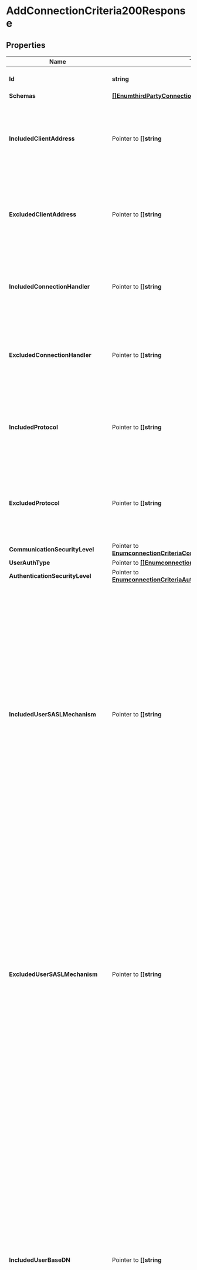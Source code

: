# AddConnectionCriteria200Response

## Properties

Name | Type | Description | Notes
------------ | ------------- | ------------- | -------------
**Id** | **string** | Name of the Connection Criteria | 
**Schemas** | [**[]EnumthirdPartyConnectionCriteriaSchemaUrn**](EnumthirdPartyConnectionCriteriaSchemaUrn.md) |  | 
**IncludedClientAddress** | Pointer to **[]string** | Specifies an address mask that may be used to specify a set of clients that should be included in this Simple Connection Criteria. | [optional] 
**ExcludedClientAddress** | Pointer to **[]string** | Specifies an address mask that may be used to specify a set of clients that should be excluded from this Simple Connection Criteria. | [optional] 
**IncludedConnectionHandler** | Pointer to **[]string** | Specifies a connection handler for clients that should be included in this Simple Connection Criteria. | [optional] 
**ExcludedConnectionHandler** | Pointer to **[]string** | Specifies a connection handler for clients that should be excluded from this Simple Connection Criteria. | [optional] 
**IncludedProtocol** | Pointer to **[]string** | Specifies the name of a communication protocol that should be used by clients included in this Simple Connection Criteria. | [optional] 
**ExcludedProtocol** | Pointer to **[]string** | Specifies the name of a communication protocol that should be used by clients excluded from this Simple Connection Criteria. | [optional] 
**CommunicationSecurityLevel** | Pointer to [**EnumconnectionCriteriaCommunicationSecurityLevelProp**](EnumconnectionCriteriaCommunicationSecurityLevelProp.md) |  | [optional] 
**UserAuthType** | Pointer to [**[]EnumconnectionCriteriaUserAuthTypeProp**](EnumconnectionCriteriaUserAuthTypeProp.md) |  | [optional] 
**AuthenticationSecurityLevel** | Pointer to [**EnumconnectionCriteriaAuthenticationSecurityLevelProp**](EnumconnectionCriteriaAuthenticationSecurityLevelProp.md) |  | [optional] 
**IncludedUserSASLMechanism** | Pointer to **[]string** | Specifies the name of a SASL mechanism that should be used by clients included in this Simple Connection Criteria. This will only be taken into account for client connections that have authenticated to the server using a SASL mechanism and will be ignored for unauthenticated client connections and for client connections that authenticated using some other method (e.g., those performing simple or internal authentication). | [optional] 
**ExcludedUserSASLMechanism** | Pointer to **[]string** | Specifies the name of a SASL mechanism that should be used by clients excluded from this Simple Connection Criteria. This will only be taken into account for client connections that have authenticated to the server using a SASL mechanism and will be ignored for unauthenticated client connections and for client connections that authenticated using some other method (e.g., those performing simple or internal authentication). | [optional] 
**IncludedUserBaseDN** | Pointer to **[]string** | Specifies a base DN below which authenticated user entries may exist for clients included in this Simple Connection Criteria. This will only be taken into account for client connections that have authenticated to the server and will be ignored for unauthenticated client connections. Refer to the authz version of this property in Simple Result Criteria if operations are being proxied (performed using proxied authorization), and you need to match the originating user of the operation rather than the proxy user (the user the proxy authenticated as). | [optional] 
**ExcludedUserBaseDN** | Pointer to **[]string** | Specifies a base DN below which authenticated user entries may exist for clients excluded from this Simple Connection Criteria. This will only be taken into account for client connections that have authenticated to the server and will be ignored for unauthenticated client connections. Refer to the authz version of this property in Simple Result Criteria if operations are being proxied (performed using proxied authorization), and you need to match the originating user of the operation rather than the proxy user (the user the proxy authenticated as). | [optional] 
**AllIncludedUserGroupDN** | Pointer to **[]string** | Specifies the DN of a group in which authenticated users must exist for clients included in this Simple Connection Criteria. If any group DNs are provided, then the authenticated user must be a member of all of those groups. This will only be taken into account for client connections that have authenticated to the server and will be ignored for unauthenticated client connections. Refer to the authz version of this property in Simple Result Criteria if operations are being proxied (performed using proxied authorization), and you need to match the originating user of the operation rather than the proxy user (the user the proxy authenticated as). | [optional] 
**AnyIncludedUserGroupDN** | Pointer to **[]string** | Specifies the DN of a group in which authenticated users may exist for clients included in this Simple Connection Criteria. If any group DNs are provided, then the authenticated user must be a member of at least one of those groups. This will only be taken into account for client connections that have authenticated to the server and will be ignored for unauthenticated client connections. Refer to the authz version of this property in Simple Result Criteria if operations are being proxied (performed using proxied authorization), and you need to match the originating user of the operation rather than the proxy user (the user the proxy authenticated as). | [optional] 
**NotAllIncludedUserGroupDN** | Pointer to **[]string** | Specifies the DN of a group in which authenticated users should not exist for clients included in this Simple Connection Criteria. If any group DNs are provided, then the authenticated user must not be a member of at least one of those groups (that is, the user may be a member of zero or more of those groups, but not of all of them). This will only be taken into account for client connections that have authenticated to the server and will be ignored for unauthenticated client connections. Refer to the authz version of this property in Simple Result Criteria if operations are being proxied (performed using proxied authorization), and you need to match the originating user of the operation rather than the proxy user (the user the proxy authenticated as). | [optional] 
**NoneIncludedUserGroupDN** | Pointer to **[]string** | Specifies the DN of a group in which authenticated users must not exist for clients included in this Simple Connection Criteria. If any group DNs are provided, then the authenticated user must not be a member any of those groups. This will only be taken into account for client connections that have authenticated to the server and will be ignored for unauthenticated client connections. Refer to the authz version of this property in Simple Result Criteria if operations are being proxied (performed using proxied authorization), and you need to match the originating user of the operation rather than the proxy user (the user the proxy authenticated as). | [optional] 
**AllIncludedUserFilter** | Pointer to **[]string** | Specifies a search filter that must match the entry of the authenticated user for clients included in this Simple Connection Criteria. If any filters are provided, then all of those filters must match the authenticated user entry. This will only be taken into account for client connections that have authenticated to the server and will be ignored for unauthenticated client connections. | [optional] 
**AnyIncludedUserFilter** | Pointer to **[]string** | Specifies a search filter that may match the entry of the authenticated user for clients included in this Simple Connection Criteria. If any filters are provided, then at least one of those filters must match the authenticated user entry. This will only be taken into account for client connections that have authenticated to the server and will be ignored for unauthenticated client connections. | [optional] 
**NotAllIncludedUserFilter** | Pointer to **[]string** | Specifies a search filter that should not match the entry of the authenticated user for clients included in this Simple Connection Criteria. If any filters are provided, then at least one of those filters must not match the authenticated user entry (that is, the user entry may match zero or more of those filters, but not all of them). This will only be taken into account for client connections that have authenticated to the server and will be ignored for unauthenticated client connections. | [optional] 
**NoneIncludedUserFilter** | Pointer to **[]string** | Specifies a search filter that must not match the entry of the authenticated user for clients included in this Simple Connection Criteria. If any filters are provided, then none of those filters may match the authenticated user entry. This will only be taken into account for client connections that have authenticated to the server and will be ignored for unauthenticated client connections. | [optional] 
**AllIncludedUserPrivilege** | Pointer to [**[]EnumconnectionCriteriaAllIncludedUserPrivilegeProp**](EnumconnectionCriteriaAllIncludedUserPrivilegeProp.md) |  | [optional] 
**AnyIncludedUserPrivilege** | Pointer to [**[]EnumconnectionCriteriaAnyIncludedUserPrivilegeProp**](EnumconnectionCriteriaAnyIncludedUserPrivilegeProp.md) |  | [optional] 
**NotAllIncludedUserPrivilege** | Pointer to [**[]EnumconnectionCriteriaNotAllIncludedUserPrivilegeProp**](EnumconnectionCriteriaNotAllIncludedUserPrivilegeProp.md) |  | [optional] 
**NoneIncludedUserPrivilege** | Pointer to [**[]EnumconnectionCriteriaNoneIncludedUserPrivilegeProp**](EnumconnectionCriteriaNoneIncludedUserPrivilegeProp.md) |  | [optional] 
**Description** | Pointer to **string** | A description for this Connection Criteria | [optional] 
**Meta** | Pointer to [**MetaMeta**](MetaMeta.md) |  | [optional] 
**AllIncludedConnectionCriteria** | Pointer to **[]string** | Specifies a connection criteria object that must match the associated client connection in order to match the aggregate connection criteria. If one or more all-included connection criteria objects are provided, then a client connection must match all of them in order to match the aggregate connection criteria. | [optional] 
**AnyIncludedConnectionCriteria** | Pointer to **[]string** | Specifies a connection criteria object that may match the associated client connection in order to match the aggregate connection criteria. If one or more any-included connection criteria objects are provided, then a client connection must match at least one of them in order to match the aggregate connection criteria. | [optional] 
**NotAllIncludedConnectionCriteria** | Pointer to **[]string** | Specifies a connection criteria object that should not match the associated client connection in order to match the aggregate connection criteria. If one or more not-all-included connection criteria objects are provided, then a client connection must not match all of them (that is, it may match zero or more of them, but it must not match all of them) in order to match the aggregate connection criteria. | [optional] 
**NoneIncludedConnectionCriteria** | Pointer to **[]string** | Specifies a connection criteria object that must not match the associated client connection in order to match the aggregate connection criteria. If one or more none-included connection criteria objects are provided, then a client connection must not match any of them in order to match the aggregate connection criteria. | [optional] 
**ExtensionClass** | **string** | The fully-qualified name of the Java class providing the logic for the Third Party Connection Criteria. | 
**ExtensionArgument** | Pointer to **[]string** | The set of arguments used to customize the behavior for the Third Party Connection Criteria. Each configuration property should be given in the form &#39;name&#x3D;value&#39;. | [optional] 

## Methods

### NewAddConnectionCriteria200Response

`func NewAddConnectionCriteria200Response(id string, schemas []EnumthirdPartyConnectionCriteriaSchemaUrn, extensionClass string, ) *AddConnectionCriteria200Response`

NewAddConnectionCriteria200Response instantiates a new AddConnectionCriteria200Response object
This constructor will assign default values to properties that have it defined,
and makes sure properties required by API are set, but the set of arguments
will change when the set of required properties is changed

### NewAddConnectionCriteria200ResponseWithDefaults

`func NewAddConnectionCriteria200ResponseWithDefaults() *AddConnectionCriteria200Response`

NewAddConnectionCriteria200ResponseWithDefaults instantiates a new AddConnectionCriteria200Response object
This constructor will only assign default values to properties that have it defined,
but it doesn't guarantee that properties required by API are set

### GetId

`func (o *AddConnectionCriteria200Response) GetId() string`

GetId returns the Id field if non-nil, zero value otherwise.

### GetIdOk

`func (o *AddConnectionCriteria200Response) GetIdOk() (*string, bool)`

GetIdOk returns a tuple with the Id field if it's non-nil, zero value otherwise
and a boolean to check if the value has been set.

### SetId

`func (o *AddConnectionCriteria200Response) SetId(v string)`

SetId sets Id field to given value.


### GetSchemas

`func (o *AddConnectionCriteria200Response) GetSchemas() []EnumthirdPartyConnectionCriteriaSchemaUrn`

GetSchemas returns the Schemas field if non-nil, zero value otherwise.

### GetSchemasOk

`func (o *AddConnectionCriteria200Response) GetSchemasOk() (*[]EnumthirdPartyConnectionCriteriaSchemaUrn, bool)`

GetSchemasOk returns a tuple with the Schemas field if it's non-nil, zero value otherwise
and a boolean to check if the value has been set.

### SetSchemas

`func (o *AddConnectionCriteria200Response) SetSchemas(v []EnumthirdPartyConnectionCriteriaSchemaUrn)`

SetSchemas sets Schemas field to given value.


### GetIncludedClientAddress

`func (o *AddConnectionCriteria200Response) GetIncludedClientAddress() []string`

GetIncludedClientAddress returns the IncludedClientAddress field if non-nil, zero value otherwise.

### GetIncludedClientAddressOk

`func (o *AddConnectionCriteria200Response) GetIncludedClientAddressOk() (*[]string, bool)`

GetIncludedClientAddressOk returns a tuple with the IncludedClientAddress field if it's non-nil, zero value otherwise
and a boolean to check if the value has been set.

### SetIncludedClientAddress

`func (o *AddConnectionCriteria200Response) SetIncludedClientAddress(v []string)`

SetIncludedClientAddress sets IncludedClientAddress field to given value.

### HasIncludedClientAddress

`func (o *AddConnectionCriteria200Response) HasIncludedClientAddress() bool`

HasIncludedClientAddress returns a boolean if a field has been set.

### GetExcludedClientAddress

`func (o *AddConnectionCriteria200Response) GetExcludedClientAddress() []string`

GetExcludedClientAddress returns the ExcludedClientAddress field if non-nil, zero value otherwise.

### GetExcludedClientAddressOk

`func (o *AddConnectionCriteria200Response) GetExcludedClientAddressOk() (*[]string, bool)`

GetExcludedClientAddressOk returns a tuple with the ExcludedClientAddress field if it's non-nil, zero value otherwise
and a boolean to check if the value has been set.

### SetExcludedClientAddress

`func (o *AddConnectionCriteria200Response) SetExcludedClientAddress(v []string)`

SetExcludedClientAddress sets ExcludedClientAddress field to given value.

### HasExcludedClientAddress

`func (o *AddConnectionCriteria200Response) HasExcludedClientAddress() bool`

HasExcludedClientAddress returns a boolean if a field has been set.

### GetIncludedConnectionHandler

`func (o *AddConnectionCriteria200Response) GetIncludedConnectionHandler() []string`

GetIncludedConnectionHandler returns the IncludedConnectionHandler field if non-nil, zero value otherwise.

### GetIncludedConnectionHandlerOk

`func (o *AddConnectionCriteria200Response) GetIncludedConnectionHandlerOk() (*[]string, bool)`

GetIncludedConnectionHandlerOk returns a tuple with the IncludedConnectionHandler field if it's non-nil, zero value otherwise
and a boolean to check if the value has been set.

### SetIncludedConnectionHandler

`func (o *AddConnectionCriteria200Response) SetIncludedConnectionHandler(v []string)`

SetIncludedConnectionHandler sets IncludedConnectionHandler field to given value.

### HasIncludedConnectionHandler

`func (o *AddConnectionCriteria200Response) HasIncludedConnectionHandler() bool`

HasIncludedConnectionHandler returns a boolean if a field has been set.

### GetExcludedConnectionHandler

`func (o *AddConnectionCriteria200Response) GetExcludedConnectionHandler() []string`

GetExcludedConnectionHandler returns the ExcludedConnectionHandler field if non-nil, zero value otherwise.

### GetExcludedConnectionHandlerOk

`func (o *AddConnectionCriteria200Response) GetExcludedConnectionHandlerOk() (*[]string, bool)`

GetExcludedConnectionHandlerOk returns a tuple with the ExcludedConnectionHandler field if it's non-nil, zero value otherwise
and a boolean to check if the value has been set.

### SetExcludedConnectionHandler

`func (o *AddConnectionCriteria200Response) SetExcludedConnectionHandler(v []string)`

SetExcludedConnectionHandler sets ExcludedConnectionHandler field to given value.

### HasExcludedConnectionHandler

`func (o *AddConnectionCriteria200Response) HasExcludedConnectionHandler() bool`

HasExcludedConnectionHandler returns a boolean if a field has been set.

### GetIncludedProtocol

`func (o *AddConnectionCriteria200Response) GetIncludedProtocol() []string`

GetIncludedProtocol returns the IncludedProtocol field if non-nil, zero value otherwise.

### GetIncludedProtocolOk

`func (o *AddConnectionCriteria200Response) GetIncludedProtocolOk() (*[]string, bool)`

GetIncludedProtocolOk returns a tuple with the IncludedProtocol field if it's non-nil, zero value otherwise
and a boolean to check if the value has been set.

### SetIncludedProtocol

`func (o *AddConnectionCriteria200Response) SetIncludedProtocol(v []string)`

SetIncludedProtocol sets IncludedProtocol field to given value.

### HasIncludedProtocol

`func (o *AddConnectionCriteria200Response) HasIncludedProtocol() bool`

HasIncludedProtocol returns a boolean if a field has been set.

### GetExcludedProtocol

`func (o *AddConnectionCriteria200Response) GetExcludedProtocol() []string`

GetExcludedProtocol returns the ExcludedProtocol field if non-nil, zero value otherwise.

### GetExcludedProtocolOk

`func (o *AddConnectionCriteria200Response) GetExcludedProtocolOk() (*[]string, bool)`

GetExcludedProtocolOk returns a tuple with the ExcludedProtocol field if it's non-nil, zero value otherwise
and a boolean to check if the value has been set.

### SetExcludedProtocol

`func (o *AddConnectionCriteria200Response) SetExcludedProtocol(v []string)`

SetExcludedProtocol sets ExcludedProtocol field to given value.

### HasExcludedProtocol

`func (o *AddConnectionCriteria200Response) HasExcludedProtocol() bool`

HasExcludedProtocol returns a boolean if a field has been set.

### GetCommunicationSecurityLevel

`func (o *AddConnectionCriteria200Response) GetCommunicationSecurityLevel() EnumconnectionCriteriaCommunicationSecurityLevelProp`

GetCommunicationSecurityLevel returns the CommunicationSecurityLevel field if non-nil, zero value otherwise.

### GetCommunicationSecurityLevelOk

`func (o *AddConnectionCriteria200Response) GetCommunicationSecurityLevelOk() (*EnumconnectionCriteriaCommunicationSecurityLevelProp, bool)`

GetCommunicationSecurityLevelOk returns a tuple with the CommunicationSecurityLevel field if it's non-nil, zero value otherwise
and a boolean to check if the value has been set.

### SetCommunicationSecurityLevel

`func (o *AddConnectionCriteria200Response) SetCommunicationSecurityLevel(v EnumconnectionCriteriaCommunicationSecurityLevelProp)`

SetCommunicationSecurityLevel sets CommunicationSecurityLevel field to given value.

### HasCommunicationSecurityLevel

`func (o *AddConnectionCriteria200Response) HasCommunicationSecurityLevel() bool`

HasCommunicationSecurityLevel returns a boolean if a field has been set.

### GetUserAuthType

`func (o *AddConnectionCriteria200Response) GetUserAuthType() []EnumconnectionCriteriaUserAuthTypeProp`

GetUserAuthType returns the UserAuthType field if non-nil, zero value otherwise.

### GetUserAuthTypeOk

`func (o *AddConnectionCriteria200Response) GetUserAuthTypeOk() (*[]EnumconnectionCriteriaUserAuthTypeProp, bool)`

GetUserAuthTypeOk returns a tuple with the UserAuthType field if it's non-nil, zero value otherwise
and a boolean to check if the value has been set.

### SetUserAuthType

`func (o *AddConnectionCriteria200Response) SetUserAuthType(v []EnumconnectionCriteriaUserAuthTypeProp)`

SetUserAuthType sets UserAuthType field to given value.

### HasUserAuthType

`func (o *AddConnectionCriteria200Response) HasUserAuthType() bool`

HasUserAuthType returns a boolean if a field has been set.

### GetAuthenticationSecurityLevel

`func (o *AddConnectionCriteria200Response) GetAuthenticationSecurityLevel() EnumconnectionCriteriaAuthenticationSecurityLevelProp`

GetAuthenticationSecurityLevel returns the AuthenticationSecurityLevel field if non-nil, zero value otherwise.

### GetAuthenticationSecurityLevelOk

`func (o *AddConnectionCriteria200Response) GetAuthenticationSecurityLevelOk() (*EnumconnectionCriteriaAuthenticationSecurityLevelProp, bool)`

GetAuthenticationSecurityLevelOk returns a tuple with the AuthenticationSecurityLevel field if it's non-nil, zero value otherwise
and a boolean to check if the value has been set.

### SetAuthenticationSecurityLevel

`func (o *AddConnectionCriteria200Response) SetAuthenticationSecurityLevel(v EnumconnectionCriteriaAuthenticationSecurityLevelProp)`

SetAuthenticationSecurityLevel sets AuthenticationSecurityLevel field to given value.

### HasAuthenticationSecurityLevel

`func (o *AddConnectionCriteria200Response) HasAuthenticationSecurityLevel() bool`

HasAuthenticationSecurityLevel returns a boolean if a field has been set.

### GetIncludedUserSASLMechanism

`func (o *AddConnectionCriteria200Response) GetIncludedUserSASLMechanism() []string`

GetIncludedUserSASLMechanism returns the IncludedUserSASLMechanism field if non-nil, zero value otherwise.

### GetIncludedUserSASLMechanismOk

`func (o *AddConnectionCriteria200Response) GetIncludedUserSASLMechanismOk() (*[]string, bool)`

GetIncludedUserSASLMechanismOk returns a tuple with the IncludedUserSASLMechanism field if it's non-nil, zero value otherwise
and a boolean to check if the value has been set.

### SetIncludedUserSASLMechanism

`func (o *AddConnectionCriteria200Response) SetIncludedUserSASLMechanism(v []string)`

SetIncludedUserSASLMechanism sets IncludedUserSASLMechanism field to given value.

### HasIncludedUserSASLMechanism

`func (o *AddConnectionCriteria200Response) HasIncludedUserSASLMechanism() bool`

HasIncludedUserSASLMechanism returns a boolean if a field has been set.

### GetExcludedUserSASLMechanism

`func (o *AddConnectionCriteria200Response) GetExcludedUserSASLMechanism() []string`

GetExcludedUserSASLMechanism returns the ExcludedUserSASLMechanism field if non-nil, zero value otherwise.

### GetExcludedUserSASLMechanismOk

`func (o *AddConnectionCriteria200Response) GetExcludedUserSASLMechanismOk() (*[]string, bool)`

GetExcludedUserSASLMechanismOk returns a tuple with the ExcludedUserSASLMechanism field if it's non-nil, zero value otherwise
and a boolean to check if the value has been set.

### SetExcludedUserSASLMechanism

`func (o *AddConnectionCriteria200Response) SetExcludedUserSASLMechanism(v []string)`

SetExcludedUserSASLMechanism sets ExcludedUserSASLMechanism field to given value.

### HasExcludedUserSASLMechanism

`func (o *AddConnectionCriteria200Response) HasExcludedUserSASLMechanism() bool`

HasExcludedUserSASLMechanism returns a boolean if a field has been set.

### GetIncludedUserBaseDN

`func (o *AddConnectionCriteria200Response) GetIncludedUserBaseDN() []string`

GetIncludedUserBaseDN returns the IncludedUserBaseDN field if non-nil, zero value otherwise.

### GetIncludedUserBaseDNOk

`func (o *AddConnectionCriteria200Response) GetIncludedUserBaseDNOk() (*[]string, bool)`

GetIncludedUserBaseDNOk returns a tuple with the IncludedUserBaseDN field if it's non-nil, zero value otherwise
and a boolean to check if the value has been set.

### SetIncludedUserBaseDN

`func (o *AddConnectionCriteria200Response) SetIncludedUserBaseDN(v []string)`

SetIncludedUserBaseDN sets IncludedUserBaseDN field to given value.

### HasIncludedUserBaseDN

`func (o *AddConnectionCriteria200Response) HasIncludedUserBaseDN() bool`

HasIncludedUserBaseDN returns a boolean if a field has been set.

### GetExcludedUserBaseDN

`func (o *AddConnectionCriteria200Response) GetExcludedUserBaseDN() []string`

GetExcludedUserBaseDN returns the ExcludedUserBaseDN field if non-nil, zero value otherwise.

### GetExcludedUserBaseDNOk

`func (o *AddConnectionCriteria200Response) GetExcludedUserBaseDNOk() (*[]string, bool)`

GetExcludedUserBaseDNOk returns a tuple with the ExcludedUserBaseDN field if it's non-nil, zero value otherwise
and a boolean to check if the value has been set.

### SetExcludedUserBaseDN

`func (o *AddConnectionCriteria200Response) SetExcludedUserBaseDN(v []string)`

SetExcludedUserBaseDN sets ExcludedUserBaseDN field to given value.

### HasExcludedUserBaseDN

`func (o *AddConnectionCriteria200Response) HasExcludedUserBaseDN() bool`

HasExcludedUserBaseDN returns a boolean if a field has been set.

### GetAllIncludedUserGroupDN

`func (o *AddConnectionCriteria200Response) GetAllIncludedUserGroupDN() []string`

GetAllIncludedUserGroupDN returns the AllIncludedUserGroupDN field if non-nil, zero value otherwise.

### GetAllIncludedUserGroupDNOk

`func (o *AddConnectionCriteria200Response) GetAllIncludedUserGroupDNOk() (*[]string, bool)`

GetAllIncludedUserGroupDNOk returns a tuple with the AllIncludedUserGroupDN field if it's non-nil, zero value otherwise
and a boolean to check if the value has been set.

### SetAllIncludedUserGroupDN

`func (o *AddConnectionCriteria200Response) SetAllIncludedUserGroupDN(v []string)`

SetAllIncludedUserGroupDN sets AllIncludedUserGroupDN field to given value.

### HasAllIncludedUserGroupDN

`func (o *AddConnectionCriteria200Response) HasAllIncludedUserGroupDN() bool`

HasAllIncludedUserGroupDN returns a boolean if a field has been set.

### GetAnyIncludedUserGroupDN

`func (o *AddConnectionCriteria200Response) GetAnyIncludedUserGroupDN() []string`

GetAnyIncludedUserGroupDN returns the AnyIncludedUserGroupDN field if non-nil, zero value otherwise.

### GetAnyIncludedUserGroupDNOk

`func (o *AddConnectionCriteria200Response) GetAnyIncludedUserGroupDNOk() (*[]string, bool)`

GetAnyIncludedUserGroupDNOk returns a tuple with the AnyIncludedUserGroupDN field if it's non-nil, zero value otherwise
and a boolean to check if the value has been set.

### SetAnyIncludedUserGroupDN

`func (o *AddConnectionCriteria200Response) SetAnyIncludedUserGroupDN(v []string)`

SetAnyIncludedUserGroupDN sets AnyIncludedUserGroupDN field to given value.

### HasAnyIncludedUserGroupDN

`func (o *AddConnectionCriteria200Response) HasAnyIncludedUserGroupDN() bool`

HasAnyIncludedUserGroupDN returns a boolean if a field has been set.

### GetNotAllIncludedUserGroupDN

`func (o *AddConnectionCriteria200Response) GetNotAllIncludedUserGroupDN() []string`

GetNotAllIncludedUserGroupDN returns the NotAllIncludedUserGroupDN field if non-nil, zero value otherwise.

### GetNotAllIncludedUserGroupDNOk

`func (o *AddConnectionCriteria200Response) GetNotAllIncludedUserGroupDNOk() (*[]string, bool)`

GetNotAllIncludedUserGroupDNOk returns a tuple with the NotAllIncludedUserGroupDN field if it's non-nil, zero value otherwise
and a boolean to check if the value has been set.

### SetNotAllIncludedUserGroupDN

`func (o *AddConnectionCriteria200Response) SetNotAllIncludedUserGroupDN(v []string)`

SetNotAllIncludedUserGroupDN sets NotAllIncludedUserGroupDN field to given value.

### HasNotAllIncludedUserGroupDN

`func (o *AddConnectionCriteria200Response) HasNotAllIncludedUserGroupDN() bool`

HasNotAllIncludedUserGroupDN returns a boolean if a field has been set.

### GetNoneIncludedUserGroupDN

`func (o *AddConnectionCriteria200Response) GetNoneIncludedUserGroupDN() []string`

GetNoneIncludedUserGroupDN returns the NoneIncludedUserGroupDN field if non-nil, zero value otherwise.

### GetNoneIncludedUserGroupDNOk

`func (o *AddConnectionCriteria200Response) GetNoneIncludedUserGroupDNOk() (*[]string, bool)`

GetNoneIncludedUserGroupDNOk returns a tuple with the NoneIncludedUserGroupDN field if it's non-nil, zero value otherwise
and a boolean to check if the value has been set.

### SetNoneIncludedUserGroupDN

`func (o *AddConnectionCriteria200Response) SetNoneIncludedUserGroupDN(v []string)`

SetNoneIncludedUserGroupDN sets NoneIncludedUserGroupDN field to given value.

### HasNoneIncludedUserGroupDN

`func (o *AddConnectionCriteria200Response) HasNoneIncludedUserGroupDN() bool`

HasNoneIncludedUserGroupDN returns a boolean if a field has been set.

### GetAllIncludedUserFilter

`func (o *AddConnectionCriteria200Response) GetAllIncludedUserFilter() []string`

GetAllIncludedUserFilter returns the AllIncludedUserFilter field if non-nil, zero value otherwise.

### GetAllIncludedUserFilterOk

`func (o *AddConnectionCriteria200Response) GetAllIncludedUserFilterOk() (*[]string, bool)`

GetAllIncludedUserFilterOk returns a tuple with the AllIncludedUserFilter field if it's non-nil, zero value otherwise
and a boolean to check if the value has been set.

### SetAllIncludedUserFilter

`func (o *AddConnectionCriteria200Response) SetAllIncludedUserFilter(v []string)`

SetAllIncludedUserFilter sets AllIncludedUserFilter field to given value.

### HasAllIncludedUserFilter

`func (o *AddConnectionCriteria200Response) HasAllIncludedUserFilter() bool`

HasAllIncludedUserFilter returns a boolean if a field has been set.

### GetAnyIncludedUserFilter

`func (o *AddConnectionCriteria200Response) GetAnyIncludedUserFilter() []string`

GetAnyIncludedUserFilter returns the AnyIncludedUserFilter field if non-nil, zero value otherwise.

### GetAnyIncludedUserFilterOk

`func (o *AddConnectionCriteria200Response) GetAnyIncludedUserFilterOk() (*[]string, bool)`

GetAnyIncludedUserFilterOk returns a tuple with the AnyIncludedUserFilter field if it's non-nil, zero value otherwise
and a boolean to check if the value has been set.

### SetAnyIncludedUserFilter

`func (o *AddConnectionCriteria200Response) SetAnyIncludedUserFilter(v []string)`

SetAnyIncludedUserFilter sets AnyIncludedUserFilter field to given value.

### HasAnyIncludedUserFilter

`func (o *AddConnectionCriteria200Response) HasAnyIncludedUserFilter() bool`

HasAnyIncludedUserFilter returns a boolean if a field has been set.

### GetNotAllIncludedUserFilter

`func (o *AddConnectionCriteria200Response) GetNotAllIncludedUserFilter() []string`

GetNotAllIncludedUserFilter returns the NotAllIncludedUserFilter field if non-nil, zero value otherwise.

### GetNotAllIncludedUserFilterOk

`func (o *AddConnectionCriteria200Response) GetNotAllIncludedUserFilterOk() (*[]string, bool)`

GetNotAllIncludedUserFilterOk returns a tuple with the NotAllIncludedUserFilter field if it's non-nil, zero value otherwise
and a boolean to check if the value has been set.

### SetNotAllIncludedUserFilter

`func (o *AddConnectionCriteria200Response) SetNotAllIncludedUserFilter(v []string)`

SetNotAllIncludedUserFilter sets NotAllIncludedUserFilter field to given value.

### HasNotAllIncludedUserFilter

`func (o *AddConnectionCriteria200Response) HasNotAllIncludedUserFilter() bool`

HasNotAllIncludedUserFilter returns a boolean if a field has been set.

### GetNoneIncludedUserFilter

`func (o *AddConnectionCriteria200Response) GetNoneIncludedUserFilter() []string`

GetNoneIncludedUserFilter returns the NoneIncludedUserFilter field if non-nil, zero value otherwise.

### GetNoneIncludedUserFilterOk

`func (o *AddConnectionCriteria200Response) GetNoneIncludedUserFilterOk() (*[]string, bool)`

GetNoneIncludedUserFilterOk returns a tuple with the NoneIncludedUserFilter field if it's non-nil, zero value otherwise
and a boolean to check if the value has been set.

### SetNoneIncludedUserFilter

`func (o *AddConnectionCriteria200Response) SetNoneIncludedUserFilter(v []string)`

SetNoneIncludedUserFilter sets NoneIncludedUserFilter field to given value.

### HasNoneIncludedUserFilter

`func (o *AddConnectionCriteria200Response) HasNoneIncludedUserFilter() bool`

HasNoneIncludedUserFilter returns a boolean if a field has been set.

### GetAllIncludedUserPrivilege

`func (o *AddConnectionCriteria200Response) GetAllIncludedUserPrivilege() []EnumconnectionCriteriaAllIncludedUserPrivilegeProp`

GetAllIncludedUserPrivilege returns the AllIncludedUserPrivilege field if non-nil, zero value otherwise.

### GetAllIncludedUserPrivilegeOk

`func (o *AddConnectionCriteria200Response) GetAllIncludedUserPrivilegeOk() (*[]EnumconnectionCriteriaAllIncludedUserPrivilegeProp, bool)`

GetAllIncludedUserPrivilegeOk returns a tuple with the AllIncludedUserPrivilege field if it's non-nil, zero value otherwise
and a boolean to check if the value has been set.

### SetAllIncludedUserPrivilege

`func (o *AddConnectionCriteria200Response) SetAllIncludedUserPrivilege(v []EnumconnectionCriteriaAllIncludedUserPrivilegeProp)`

SetAllIncludedUserPrivilege sets AllIncludedUserPrivilege field to given value.

### HasAllIncludedUserPrivilege

`func (o *AddConnectionCriteria200Response) HasAllIncludedUserPrivilege() bool`

HasAllIncludedUserPrivilege returns a boolean if a field has been set.

### GetAnyIncludedUserPrivilege

`func (o *AddConnectionCriteria200Response) GetAnyIncludedUserPrivilege() []EnumconnectionCriteriaAnyIncludedUserPrivilegeProp`

GetAnyIncludedUserPrivilege returns the AnyIncludedUserPrivilege field if non-nil, zero value otherwise.

### GetAnyIncludedUserPrivilegeOk

`func (o *AddConnectionCriteria200Response) GetAnyIncludedUserPrivilegeOk() (*[]EnumconnectionCriteriaAnyIncludedUserPrivilegeProp, bool)`

GetAnyIncludedUserPrivilegeOk returns a tuple with the AnyIncludedUserPrivilege field if it's non-nil, zero value otherwise
and a boolean to check if the value has been set.

### SetAnyIncludedUserPrivilege

`func (o *AddConnectionCriteria200Response) SetAnyIncludedUserPrivilege(v []EnumconnectionCriteriaAnyIncludedUserPrivilegeProp)`

SetAnyIncludedUserPrivilege sets AnyIncludedUserPrivilege field to given value.

### HasAnyIncludedUserPrivilege

`func (o *AddConnectionCriteria200Response) HasAnyIncludedUserPrivilege() bool`

HasAnyIncludedUserPrivilege returns a boolean if a field has been set.

### GetNotAllIncludedUserPrivilege

`func (o *AddConnectionCriteria200Response) GetNotAllIncludedUserPrivilege() []EnumconnectionCriteriaNotAllIncludedUserPrivilegeProp`

GetNotAllIncludedUserPrivilege returns the NotAllIncludedUserPrivilege field if non-nil, zero value otherwise.

### GetNotAllIncludedUserPrivilegeOk

`func (o *AddConnectionCriteria200Response) GetNotAllIncludedUserPrivilegeOk() (*[]EnumconnectionCriteriaNotAllIncludedUserPrivilegeProp, bool)`

GetNotAllIncludedUserPrivilegeOk returns a tuple with the NotAllIncludedUserPrivilege field if it's non-nil, zero value otherwise
and a boolean to check if the value has been set.

### SetNotAllIncludedUserPrivilege

`func (o *AddConnectionCriteria200Response) SetNotAllIncludedUserPrivilege(v []EnumconnectionCriteriaNotAllIncludedUserPrivilegeProp)`

SetNotAllIncludedUserPrivilege sets NotAllIncludedUserPrivilege field to given value.

### HasNotAllIncludedUserPrivilege

`func (o *AddConnectionCriteria200Response) HasNotAllIncludedUserPrivilege() bool`

HasNotAllIncludedUserPrivilege returns a boolean if a field has been set.

### GetNoneIncludedUserPrivilege

`func (o *AddConnectionCriteria200Response) GetNoneIncludedUserPrivilege() []EnumconnectionCriteriaNoneIncludedUserPrivilegeProp`

GetNoneIncludedUserPrivilege returns the NoneIncludedUserPrivilege field if non-nil, zero value otherwise.

### GetNoneIncludedUserPrivilegeOk

`func (o *AddConnectionCriteria200Response) GetNoneIncludedUserPrivilegeOk() (*[]EnumconnectionCriteriaNoneIncludedUserPrivilegeProp, bool)`

GetNoneIncludedUserPrivilegeOk returns a tuple with the NoneIncludedUserPrivilege field if it's non-nil, zero value otherwise
and a boolean to check if the value has been set.

### SetNoneIncludedUserPrivilege

`func (o *AddConnectionCriteria200Response) SetNoneIncludedUserPrivilege(v []EnumconnectionCriteriaNoneIncludedUserPrivilegeProp)`

SetNoneIncludedUserPrivilege sets NoneIncludedUserPrivilege field to given value.

### HasNoneIncludedUserPrivilege

`func (o *AddConnectionCriteria200Response) HasNoneIncludedUserPrivilege() bool`

HasNoneIncludedUserPrivilege returns a boolean if a field has been set.

### GetDescription

`func (o *AddConnectionCriteria200Response) GetDescription() string`

GetDescription returns the Description field if non-nil, zero value otherwise.

### GetDescriptionOk

`func (o *AddConnectionCriteria200Response) GetDescriptionOk() (*string, bool)`

GetDescriptionOk returns a tuple with the Description field if it's non-nil, zero value otherwise
and a boolean to check if the value has been set.

### SetDescription

`func (o *AddConnectionCriteria200Response) SetDescription(v string)`

SetDescription sets Description field to given value.

### HasDescription

`func (o *AddConnectionCriteria200Response) HasDescription() bool`

HasDescription returns a boolean if a field has been set.

### GetMeta

`func (o *AddConnectionCriteria200Response) GetMeta() MetaMeta`

GetMeta returns the Meta field if non-nil, zero value otherwise.

### GetMetaOk

`func (o *AddConnectionCriteria200Response) GetMetaOk() (*MetaMeta, bool)`

GetMetaOk returns a tuple with the Meta field if it's non-nil, zero value otherwise
and a boolean to check if the value has been set.

### SetMeta

`func (o *AddConnectionCriteria200Response) SetMeta(v MetaMeta)`

SetMeta sets Meta field to given value.

### HasMeta

`func (o *AddConnectionCriteria200Response) HasMeta() bool`

HasMeta returns a boolean if a field has been set.

### GetAllIncludedConnectionCriteria

`func (o *AddConnectionCriteria200Response) GetAllIncludedConnectionCriteria() []string`

GetAllIncludedConnectionCriteria returns the AllIncludedConnectionCriteria field if non-nil, zero value otherwise.

### GetAllIncludedConnectionCriteriaOk

`func (o *AddConnectionCriteria200Response) GetAllIncludedConnectionCriteriaOk() (*[]string, bool)`

GetAllIncludedConnectionCriteriaOk returns a tuple with the AllIncludedConnectionCriteria field if it's non-nil, zero value otherwise
and a boolean to check if the value has been set.

### SetAllIncludedConnectionCriteria

`func (o *AddConnectionCriteria200Response) SetAllIncludedConnectionCriteria(v []string)`

SetAllIncludedConnectionCriteria sets AllIncludedConnectionCriteria field to given value.

### HasAllIncludedConnectionCriteria

`func (o *AddConnectionCriteria200Response) HasAllIncludedConnectionCriteria() bool`

HasAllIncludedConnectionCriteria returns a boolean if a field has been set.

### GetAnyIncludedConnectionCriteria

`func (o *AddConnectionCriteria200Response) GetAnyIncludedConnectionCriteria() []string`

GetAnyIncludedConnectionCriteria returns the AnyIncludedConnectionCriteria field if non-nil, zero value otherwise.

### GetAnyIncludedConnectionCriteriaOk

`func (o *AddConnectionCriteria200Response) GetAnyIncludedConnectionCriteriaOk() (*[]string, bool)`

GetAnyIncludedConnectionCriteriaOk returns a tuple with the AnyIncludedConnectionCriteria field if it's non-nil, zero value otherwise
and a boolean to check if the value has been set.

### SetAnyIncludedConnectionCriteria

`func (o *AddConnectionCriteria200Response) SetAnyIncludedConnectionCriteria(v []string)`

SetAnyIncludedConnectionCriteria sets AnyIncludedConnectionCriteria field to given value.

### HasAnyIncludedConnectionCriteria

`func (o *AddConnectionCriteria200Response) HasAnyIncludedConnectionCriteria() bool`

HasAnyIncludedConnectionCriteria returns a boolean if a field has been set.

### GetNotAllIncludedConnectionCriteria

`func (o *AddConnectionCriteria200Response) GetNotAllIncludedConnectionCriteria() []string`

GetNotAllIncludedConnectionCriteria returns the NotAllIncludedConnectionCriteria field if non-nil, zero value otherwise.

### GetNotAllIncludedConnectionCriteriaOk

`func (o *AddConnectionCriteria200Response) GetNotAllIncludedConnectionCriteriaOk() (*[]string, bool)`

GetNotAllIncludedConnectionCriteriaOk returns a tuple with the NotAllIncludedConnectionCriteria field if it's non-nil, zero value otherwise
and a boolean to check if the value has been set.

### SetNotAllIncludedConnectionCriteria

`func (o *AddConnectionCriteria200Response) SetNotAllIncludedConnectionCriteria(v []string)`

SetNotAllIncludedConnectionCriteria sets NotAllIncludedConnectionCriteria field to given value.

### HasNotAllIncludedConnectionCriteria

`func (o *AddConnectionCriteria200Response) HasNotAllIncludedConnectionCriteria() bool`

HasNotAllIncludedConnectionCriteria returns a boolean if a field has been set.

### GetNoneIncludedConnectionCriteria

`func (o *AddConnectionCriteria200Response) GetNoneIncludedConnectionCriteria() []string`

GetNoneIncludedConnectionCriteria returns the NoneIncludedConnectionCriteria field if non-nil, zero value otherwise.

### GetNoneIncludedConnectionCriteriaOk

`func (o *AddConnectionCriteria200Response) GetNoneIncludedConnectionCriteriaOk() (*[]string, bool)`

GetNoneIncludedConnectionCriteriaOk returns a tuple with the NoneIncludedConnectionCriteria field if it's non-nil, zero value otherwise
and a boolean to check if the value has been set.

### SetNoneIncludedConnectionCriteria

`func (o *AddConnectionCriteria200Response) SetNoneIncludedConnectionCriteria(v []string)`

SetNoneIncludedConnectionCriteria sets NoneIncludedConnectionCriteria field to given value.

### HasNoneIncludedConnectionCriteria

`func (o *AddConnectionCriteria200Response) HasNoneIncludedConnectionCriteria() bool`

HasNoneIncludedConnectionCriteria returns a boolean if a field has been set.

### GetExtensionClass

`func (o *AddConnectionCriteria200Response) GetExtensionClass() string`

GetExtensionClass returns the ExtensionClass field if non-nil, zero value otherwise.

### GetExtensionClassOk

`func (o *AddConnectionCriteria200Response) GetExtensionClassOk() (*string, bool)`

GetExtensionClassOk returns a tuple with the ExtensionClass field if it's non-nil, zero value otherwise
and a boolean to check if the value has been set.

### SetExtensionClass

`func (o *AddConnectionCriteria200Response) SetExtensionClass(v string)`

SetExtensionClass sets ExtensionClass field to given value.


### GetExtensionArgument

`func (o *AddConnectionCriteria200Response) GetExtensionArgument() []string`

GetExtensionArgument returns the ExtensionArgument field if non-nil, zero value otherwise.

### GetExtensionArgumentOk

`func (o *AddConnectionCriteria200Response) GetExtensionArgumentOk() (*[]string, bool)`

GetExtensionArgumentOk returns a tuple with the ExtensionArgument field if it's non-nil, zero value otherwise
and a boolean to check if the value has been set.

### SetExtensionArgument

`func (o *AddConnectionCriteria200Response) SetExtensionArgument(v []string)`

SetExtensionArgument sets ExtensionArgument field to given value.

### HasExtensionArgument

`func (o *AddConnectionCriteria200Response) HasExtensionArgument() bool`

HasExtensionArgument returns a boolean if a field has been set.


[[Back to Model list]](../README.md#documentation-for-models) [[Back to API list]](../README.md#documentation-for-api-endpoints) [[Back to README]](../README.md)


